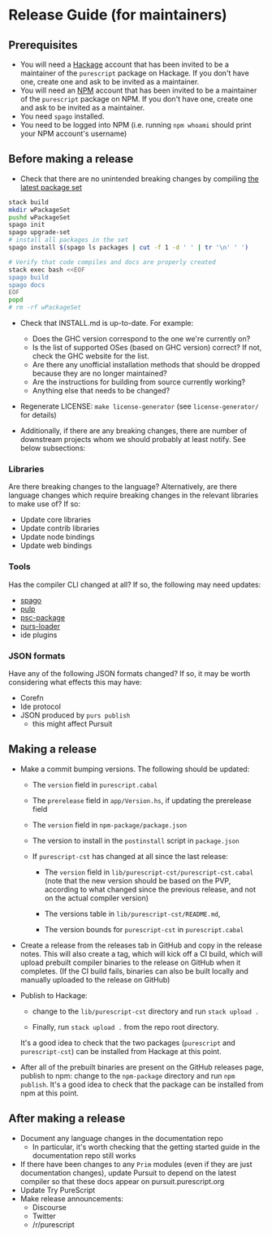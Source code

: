 # Release Guide (for maintainers)

## Prerequisites

- You will need a [Hackage](https://hackage.haskell.org/) account that has been invited to be a maintainer of the `purescript` package on Hackage. If you don't have one, create one and ask to be invited as a maintainer.
- You will need an [NPM](https://www.npmjs.com/) account that has been invited to be a maintainer of the `purescript` package on NPM. If you don't have one, create one and ask to be invited as a maintainer.
- You need `spago` installed.
- You need to be logged into NPM (i.e. running `npm whoami` should print your NPM account's username)

## Before making a release

- Check that there are no unintended breaking changes by compiling [the latest package set](https://github.com/purescript/package-sets/releases/latest)

```bash
stack build
mkdir wPackageSet
pushd wPackageSet
spago init
spago upgrade-set
# install all packages in the set
spago install $(spago ls packages | cut -f 1 -d ' ' | tr '\n' ' ')

# Verify that code compiles and docs are properly created
stack exec bash <<EOF
spago build
spago docs
EOF
popd
# rm -rf wPackageSet
```

- Check that INSTALL.md is up-to-date. For example:
    - Does the GHC version correspond to the one we're currently on?
    - Is the list of supported OSes (based on GHC version) correct? If not, check the GHC website for the list.
    - Are there any unofficial installation methods that should be dropped because they are no longer maintained?
    - Are the instructions for building from source currently working?
    - Anything else that needs to be changed?

- Regenerate LICENSE: `make license-generator` (see `license-generator/` for details)

- Additionally, if there are any breaking changes, there are number of downstream
projects whom we should probably at least notify. See below subsections:

### Libraries

Are there breaking changes to the language? Alternatively, are there
language changes which require breaking changes in the relevant libraries to
make use of? If so:

- Update core libraries
- Update contrib libraries
- Update node bindings
- Update web bindings

### Tools

Has the compiler CLI changed at all? If so, the following may need updates:

- [spago](https://github.com/purescript/spago)
- [pulp](https://github.com/purescript-contrib/pulp)
- [psc-package](https://github.com/purescript/psc-package)
- [purs-loader](https://github.com/ethul/purs-loader)
- ide plugins

### JSON formats

Have any of the following JSON formats changed? If so, it may be worth
considering what effects this may have:

- Corefn
- Ide protocol
- JSON produced by `purs publish`
  - this might affect Pursuit

## Making a release

- Make a commit bumping versions. The following should be updated:

  - The `version` field in `purescript.cabal`

  - The `prerelease` field in `app/Version.hs`, if updating the prerelease
    field

  - The `version` field in `npm-package/package.json`

  - The version to install in the `postinstall` script in `package.json`

  - If `purescript-cst` has changed at all since the last release:

      - The `version` field in `lib/purescript-cst/purescript-cst.cabal` (note
        that the new version should be based on the PVP, according to what
        changed since the previous release, and not on the actual compiler
        version)

      - The versions table in `lib/purescript-cst/README.md`,

      - The version bounds for `purescript-cst` in `purescript.cabal`

- Create a release from the releases tab in GitHub and copy in the release
  notes. This will also create a tag, which will kick off a CI build, which
  will upload prebuilt compiler binaries to the release on GitHub when it
  completes. (If the CI build fails, binaries can also be built locally and
  manually uploaded to the release on GitHub)

- Publish to Hackage:

  - change to the `lib/purescript-cst` directory and run `stack upload .`

  - Finally, run `stack upload .` from the repo root directory.

  It's a good idea to check that the two packages (`purescript` and
  `purescript-cst`) can be installed from Hackage at this
  point.

- After all of the prebuilt binaries are present on the GitHub releases page,
  publish to npm: change to the `npm-package` directory and run `npm publish`.
  It's a good idea to check that the package can be installed from npm at this
  point.

## After making a release

- Document any language changes in the documentation repo
  - In particular, it's worth checking that the getting started guide in the
    documentation repo still works
- If there have been changes to any `Prim` modules (even if they are just
  documentation changes), update Pursuit to depend on the latest compiler so
  that these docs appear on pursuit.purescript.org
- Update Try PureScript
- Make release announcements:
  - Discourse
  - Twitter
  - /r/purescript
